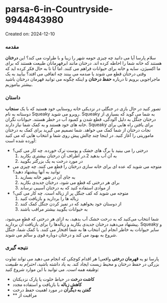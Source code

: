 # parsa-6-in-Countryside-9944843980

Created on: 2024-12-10

### مقدمه
سلام پارسا آیا می دانید چه چیزی حومه شهر را زیبا و با طراوت می کند؟ این **درختان** هستند که خانه شما را احاطه کرده اند. درختان مانند ابرقهرمانان طبیعت هستند که برای ما اکسیژن، سایه و خانه برای حیوانات فراهم می کنند. اما آیا تا به حال فکر کرده اید که وقتی درختان قطع می شوند یا صدمه می بینند چه اتفاقی می افتد؟ بیایید به یک ماجراجویی برویم تا درباره **حفظ درختان** و اینکه چگونه می توانید قهرمان درختان باشید بیشتر بیاموزیم.

### داستان
تصور کنید در حال بازی در جنگلی در نزدیکی خانه روستایی خود هستید که با یک **سنجاب** دوستانه به نام Squeaky روبرو می شوید. Squeaky به شما می گوید که بسیاری از درختان جنگل به دلیل آلودگی، قطع شدن و کمبود آب در خطر هستند. حیوانات نگران خانه های خود هستند و به کمک شما نیاز دارند. Squeaky برای یافتن راه هایی برای نجات درختان از شما کمک می خواهد. شما تصمیم می گیرید برای کمک به درختان ماموریتی را آغاز کنید. در اینجا چند چالش پیش روی شما و انتخاب هایی که می کنید آورده شده است:

* درختی را می بینید با برگ های خشک و پوست ترک خورده. چه کار می کنی؟
  1. به آن آب بدهید
  2.در اطراف آن درختان بیشتری بکارید
  3. در مورد درخت به یک بزرگتر بگویید
* متوجه می شوید که عده ای برای خانه سازی درختان را قطع می کنند. چه چیزی می توانید به آنها پیشنهاد دهید؟
  1. به جای آن در شهر خانه بسازید
  2. برای هر درختی که قطع می شود، درختان جدیدی بکارید
  3. از موادی استفاده کنید که به درختان آسیبی نرساند
* متوجه می شوید که کف جنگل پر از زباله است. چه کار می کنی؟
  1. زباله ها را بردارید و بازیافت کنید
  2. از دوستان خود بخواهید که در تمیز کردن جنگل کمک کنند
  3. به حیوانات بگویید بیشتر مراقب باشند

شما انتخاب می‌کنید که به درخت خشک آب بدهید، به ازای هر درختی که قطع می‌شود، پیشنهاد می‌دهید درختان جدیدی بکارید و زباله‌ها را برای بازیافت آن بردارید. Squeaky و سایر حیوانات به خاطر انجام این انتخاب ها به شما افتخار می کنند. با کمک شما، جنگل شروع به بهبود می کند و درختان دوباره قوی و سالم می شوند.

### نتیجه گیری
پارسا تو یه **قهرمان درختی** واقعی! هر اقدام کوچکی که انجام می دهید می تواند تفاوت بزرگی در حفظ درختان و محیط زیست ایجاد کند. به یاد داشته باشید، *احترام به طبیعت وظیفه همه است*. می توانید با این موارد شروع کنید:
* **کاشت درخت** در حیاط خلوت یا پارک نزدیکتان
* **کاهش زباله** با بازیافت و استفاده مجدد
* **گفتن به دیگران** در مورد اهمیت حفظ درخت
* ** مراقبت از